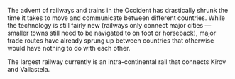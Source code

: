 The advent of railways and trains in the Occident has drastically shrunk the time it takes to move and communicate between different countries. While the technology is still fairly new (railways only connect major cities — smaller towns still need to be navigated to on foot or horseback), major trade routes have already sprung up between countries that otherwise would have nothing to do with each other.

The largest railway currently is an intra-continental rail that connects Kirov and Vallastela.
